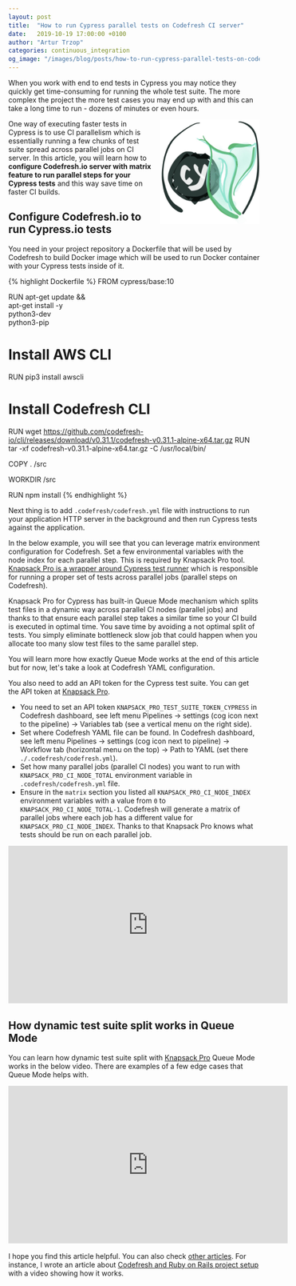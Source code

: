 ```yaml
---
layout: post
title:  "How to run Cypress parallel tests on Codefresh CI server"
date:   2019-10-19 17:00:00 +0100
author: "Artur Trzop"
categories: continuous_integration
og_image: "/images/blog/posts/how-to-run-cypress-parallel-tests-on-codefresh-ci-server/cypress-codefresh.jpeg"
---
```


When you work with end to end tests in Cypress you may notice they quickly get time-consuming for running the whole test suite. The more complex the project the more test cases you may end up with and this can take a long time to run - dozens of minutes or even hours.

<img src="/images/blog/posts/how-to-run-cypress-parallel-tests-on-codefresh-ci-server/cypress-codefresh.jpeg" style="width:200px;margin-left: 15px;float:right;" alt="Cypress, Codefresh" />

One way of executing faster tests in Cypress is to use CI parallelism which is essentially running a few chunks of test suite spread across parallel jobs on CI server. In this article, you will learn how to <b>configure Codefresh.io server with matrix feature to run parallel steps for your Cypress tests</b> and this way save time on faster CI builds.

## Configure Codefresh.io to run Cypress.io tests

You need in your project repository a Dockerfile that will be used by Codefresh to build Docker image which will be used to run Docker container with your Cypress tests inside of it.

{% highlight Dockerfile %}
FROM cypress/base:10

RUN apt-get update && \
  apt-get install -y \
  python3-dev \
  python3-pip

# Install AWS CLI
RUN pip3 install awscli

# Install Codefresh CLI
RUN wget https://github.com/codefresh-io/cli/releases/download/v0.31.1/codefresh-v0.31.1-alpine-x64.tar.gz
RUN tar -xf codefresh-v0.31.1-alpine-x64.tar.gz -C /usr/local/bin/

COPY . /src

WORKDIR /src

RUN npm install
{% endhighlight %}

Next thing is to add `.codefresh/codefresh.yml` file with instructions to run your application HTTP server in the background and then run Cypress tests against the application.

In the below example, you will see that you can leverage matrix environment configuration for Codefresh. Set a few environmental variables with the node index for each parallel step. This is required by Knapsack Pro tool. <a href="https://knapsackpro.com?utm_source=docs_knapsackpro&utm_medium=blog_post&utm_campaign=how-to-run-cypress-parallel-tests-on-codefresh-ci-server">Knapsack Pro is a wrapper around Cypress test runner</a> which is responsible for running a proper set of tests across parallel jobs (parallel steps on Codefresh).

Knapsack Pro for Cypress has built-in Queue Mode mechanism which splits test files in a dynamic way across parallel CI nodes (parallel jobs) and thanks to that ensure each parallel step takes a similar time so your CI build is executed in optimal time. You save time by avoiding a not optimal split of tests. You simply eliminate bottleneck slow job that could happen when you allocate too many slow test files to the same parallel step.

You will learn more how exactly Queue Mode works at the end of this article but for now, let's take a look at Codefresh YAML configuration.

<script src="https://gist.github.com/ArturT/9e219ad72cbffb64e3c0d82bbf2cee2b.js"></script>

You also need to add an API token for the Cypress test suite. You can get the API token at <a href="https://knapsackpro.com?utm_source=docs_knapsackpro&utm_medium=blog_post&utm_campaign=how-to-run-cypress-parallel-tests-on-codefresh-ci-server">Knapsack Pro</a>.

- You need to set an API token `KNAPSACK_PRO_TEST_SUITE_TOKEN_CYPRESS` in Codefresh dashboard, see left menu Pipelines -> settings (cog icon next to the pipeline) -> Variables tab (see a vertical menu on the right side).
- Set where Codefresh YAML file can be found. In Codefresh dashboard, see left menu Pipelines -> settings (cog icon next to pipeline) -> Workflow tab (horizontal menu on the top) -> Path to YAML (set there `./.codefresh/codefresh.yml`).
- Set how many parallel jobs (parallel CI nodes) you want to run with `KNAPSACK_PRO_CI_NODE_TOTAL` environment variable in `.codefresh/codefresh.yml` file.
- Ensure in the `matrix` section you listed all `KNAPSACK_PRO_CI_NODE_INDEX` environment variables with a value from `0` to `KNAPSACK_PRO_CI_NODE_TOTAL-1`. Codefresh will generate a matrix of parallel jobs where each job has a different value for `KNAPSACK_PRO_CI_NODE_INDEX`. Thanks to that Knapsack Pro knows what tests should be run on each parallel job.

<iframe width="560" height="315" src="https://www.youtube.com/embed/3OTu6a-WGgo" frameborder="0" allow="accelerometer; autoplay; encrypted-media; gyroscope; picture-in-picture" allowfullscreen></iframe>

## How dynamic test suite split works in Queue Mode

You can learn how dynamic test suite split with <a href="https://knapsackpro.com?utm_source=docs_knapsackpro&utm_medium=blog_post&utm_campaign=how-to-run-cypress-parallel-tests-on-codefresh-ci-server">Knapsack Pro</a> Queue Mode works in the below video. There are examples of a few edge cases that Queue Mode helps with.

<iframe width="560" height="315" src="https://www.youtube.com/embed/hUEB1XDKEFY" frameborder="0" allow="accelerometer; autoplay; encrypted-media; gyroscope; picture-in-picture" allowfullscreen></iframe>

I hope you find this article helpful. You can also check [other articles](/integration/). For instance, I wrote an article about [Codefresh and Ruby on Rails project setup](/2019/how-to-use-codefresh-ci-parallel-steps-to-run-rspec-a-few-times-faster-for-rails-project) with a video showing how it works.

